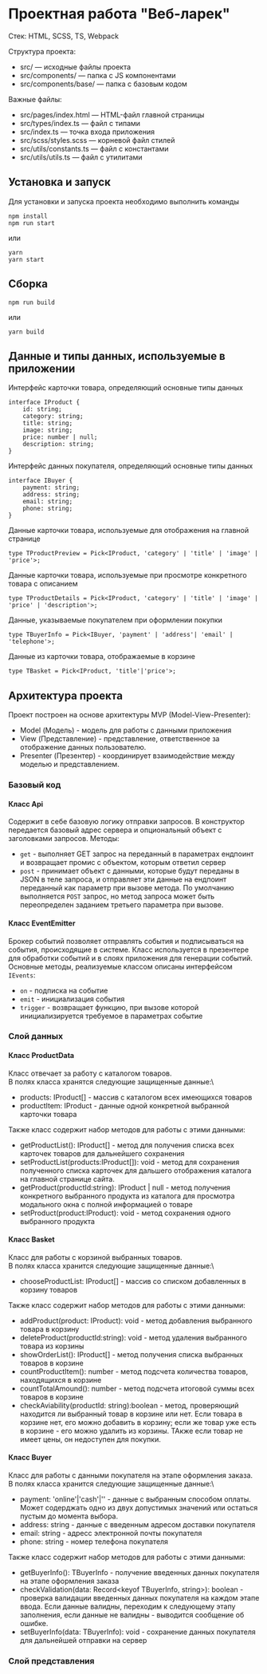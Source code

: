 # Проектная работа "Веб-ларек"

Стек: HTML, SCSS, TS, Webpack

Структура проекта:
- src/ — исходные файлы проекта
- src/components/ — папка с JS компонентами
- src/components/base/ — папка с базовым кодом

Важные файлы:
- src/pages/index.html — HTML-файл главной страницы
- src/types/index.ts — файл с типами
- src/index.ts — точка входа приложения
- src/scss/styles.scss — корневой файл стилей
- src/utils/constants.ts — файл с константами
- src/utils/utils.ts — файл с утилитами

## Установка и запуск
Для установки и запуска проекта необходимо выполнить команды

```
npm install
npm run start
```

или

```
yarn
yarn start
```
## Сборка

```
npm run build
```

или

```
yarn build
```

## Данные и типы данных, используемые в приложении

Интерфейс карточки товара, определяющий основные типы данных 
```
interface IProduct {
    id: string;
    category: string;
    title: string;
    image: string;
    price: number | null;
    description: string;
}
```

Интерфейс данных покупателя, определяющий основные типы данных 
```
interface IBuyer {
    payment: string;
    address: string;
    email: string;
    phone: string;
}
```

Данные карточки товара, используемые для отображения на главной странице
```
type TProductPreview = Pick<IProduct, 'category' | 'title' | 'image' | 'price'>;
```
Данные карточки товара, используемые при просмотре конкретного товара с описанием
```
type TProductDetails = Pick<IProduct, 'category' | 'title' | 'image' | 'price' | 'description'>;
```
Данные,  указываемые покупателем при оформлении покупки
```
type TBuyerInfo = Pick<IBuyer, 'payment' | 'address'| 'email' | 'telephone'>;
```
Данные из карточки товара,  отображаемые в корзине
```
type TBasket = Pick<IProduct, 'title'|'price'>;
```

## Архитектура проекта

Проект построен на основе архитектуры MVP (Model-View-Presenter):

- Model (Модель) - модель для работы с  данными приложения
- View (Представление) - представление, ответственное за отображение данных пользователю.
- Presenter (Презентер) - координирует взаимодействие между моделью и представлением.

### Базовый код

#### Класс Api
Содержит в себе базовую логику отправки запросов. В конструктор передается базовый адрес сервера и опциональный объект с заголовками запросов.
Методы: 
- `get` - выполняет GET запрос на переданный в параметрах ендпоинт и возвращает промис с объектом, которым ответил сервер
- `post` - принимает объект с данными, которые будут переданы в JSON в теле запроса, и отправляет эти данные на ендпоинт переданный как параметр при вызове метода. По умолчанию выполняется `POST` запрос, но метод запроса может быть переопределен заданием третьего параметра при вызове.

#### Класс EventEmitter
Брокер событий позволяет отправлять события и подписываться на события, происходящие в системе. Класс используется в презентере для обработки событий и в слоях приложения для генерации событий.  
Основные методы, реализуемые классом описаны интерфейсом `IEvents`:
- `on` - подписка на событие
- `emit` - инициализация события
- `trigger` - возвращает функцию, при вызове которой инициализируется требуемое в параметрах событие   

### Слой данных

#### Класс ProductData
Класс отвечает за работу с  каталогом товаров.\
В полях класса хранятся следующие защищенные  данные:\
- products: IProduct[] - массив с каталогом всех имеющихся товаров
- productItem: IProduct - данные одной конкретной выбранной карточки товара  

Также класс содержит набор методов для работы с этими данными:
- getProductList(): IProduct[] - метод для получения списка всех карточек товаров для дальнейшего сохранения 
- setProductList(products:IProduct[]): void - метод для сохранения полученного списка карточек для дальшего отображения каталога на главной странице сайта.
- getProduct(productId:string): IProduct | null - метод получения  конкретного выбранного продукта из каталога для просмотра модального окна с полной информацией о товаре 
- setProduct(product:IProduct): void - метод сохранения одного выбранного продукта


#### Класс Basket
Класс для работы с корзиной выбранных товаров.\
В полях класса хранится следующие защищенные  данные:\
- chooseProductList: IProduct[] - массив со списком добавленных в корзину товаров

Также класс содержит набор методов для работы с этими данными:
- addProduct(product: IProduct): void  -  метод добавления выбранного товара в корзину
- deleteProduct(productId:string): void - метод удаления выбранного товара из корзины
- showOrderList(): IProduct[] - метод получения списка выбранных товаров в корзине
- countProductItem(): number - метод подсчета количества товаров, находящихся в корзине
- countTotalAmound(): number - метод подсчета итоговой суммы всех товаров в корзине
- checkAviability(productId: string):boolean - метод, проверяющий находится ли выбранный товар в корзине или нет. Если товара в корзине нет, его можно добавить в корзину; если же товар уже есть в корзине - его можно удалить из корзины. ТАкже если товар не имеет цены, он недоступен для покупки.

#### Класс Buyer 
Класс для работы с данными покупателя на этапе оформления заказа.\
В полях класса хранится следующие защищенные  данные:\
- payment: 'online'|'cash'|'' - данные с выбранным способом оплаты.  Может содерджать одно из двух допустимых значений или остаться пустым до момента выбора. 
- address: string - данные с введенным адресом доставки покупателя
- email: string - адресс электронной почты покупателя
- phone: string - номер телефона покупателя

Также класс содержит набор методов для работы с этими данными:
- getBuyerInfo(): TBuyerInfo - получение введенных данных покупателя на этапе оформления заказа
- checkValidation(data: Record<keyof TBuyerInfo, string>): boolean - проверка валидации введенных данных покупателя на каждом этапе ввода. Если данные валидны, переходим к следующему этапу заполнения,  если данные не валидны - выводится сообщение об ошибке.
- setBuyerInfo(data: TBuyerInfo): void - сохранение данных покупателя для дальнейшей отправки на сервер

### Слой представления